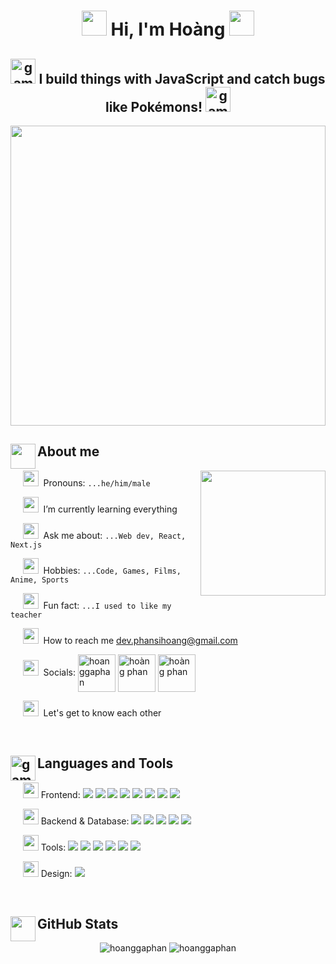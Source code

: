 

<h1 align="center">
  <img src="https://user-images.githubusercontent.com/55527757/185651731-7e42e091-e30e-4de1-aa82-d2e7e87976eb.png" height="40px" width="40px"> 
    Hi, I'm Hoàng
  <img src="https://user-images.githubusercontent.com/55527757/185651731-7e42e091-e30e-4de1-aa82-d2e7e87976eb.png" height="40px" width="40px">
</h1>

<h2 align="center">
  <img width="40" height="40" alt="gaming (1)" src="https://github.com/user-attachments/assets/87d8c564-6653-41e4-beaf-c3cfd1f22c10" />
    I build things with JavaScript and catch bugs like Pokémons!
  <img width="40" height="40" alt="gaming (1)" src="https://github.com/user-attachments/assets/87d8c564-6653-41e4-beaf-c3cfd1f22c10" />
</h2>

<img src="https://user-images.githubusercontent.com/55527757/185646170-604a384a-85bc-4542-8788-f0bc01ff41fd.jpg" height="480px" width="100%"> 

<div>
  <h2 >
    <img  align="left" src="https://user-images.githubusercontent.com/55527757/185730413-c69df10f-6ce1-4872-b239-80dde8ab360a.png" height="40px" width="40px"> 
    About me
  </h2>
 
  <img height="200px" src="https://user-images.githubusercontent.com/55527757/185731421-3f7a0e8d-c8de-4003-8d21-a423f1232e9d.gif" align="right">

  <p>
    &nbsp;&nbsp;&nbsp;&nbsp;
    <img src="https://user-images.githubusercontent.com/55527757/185731590-cf808d8a-ddbd-4e96-a086-fee42f2841cd.png" height="25px" width="25px">
    &nbsp;Pronouns: <code>...he/him/male</code>
  </p>
    <p>
    &nbsp;&nbsp;&nbsp;&nbsp;
    <img src="https://user-images.githubusercontent.com/55527757/185730868-5204adb0-2093-4545-80f0-63f22020646d.png" height="25px" width="25px">
    &nbsp;I’m currently learning everything
  </p>
  <p>
    &nbsp;&nbsp;&nbsp;&nbsp;
    <img src="https://user-images.githubusercontent.com/55527757/185730714-e4cbe74d-79f0-4503-a2b7-9ae2d2c0355b.png" height="25px" width="25px">
    &nbsp;Ask me about: <code>...Web dev, React, Next.js</code>
  </p>
  <p>
    &nbsp;&nbsp;&nbsp;&nbsp;
    <img src="https://user-images.githubusercontent.com/55527757/185730862-7d741942-b1af-4c7c-b4a5-8c55746ff554.png" height="25px" width="25px">
    &nbsp;Hobbies: <code>...Code, Games, Films, Anime, Sports</code>
  </p>
  <p>
    &nbsp;&nbsp;&nbsp;&nbsp;
    <img src="https://user-images.githubusercontent.com/55527757/185730865-c8199297-9272-42ee-a422-b9bf48ec87dd.png" height="25px" width="25px">
    &nbsp;Fun fact: <code>...I used to like my teacher</code>
  </p>
  <p>
    &nbsp;&nbsp;&nbsp;&nbsp;
    <img src="https://user-images.githubusercontent.com/55527757/185735497-f0838dc2-537f-4910-b403-032310d0e8a0.png" height="25px" width="25px">
    &nbsp;How to reach me <a href="mailto:dev.phansihoang@gmail.com">dev.phansihoang@gmail.com</a>
  </p>
  <p>
    &nbsp;&nbsp;&nbsp;&nbsp;
    <img src="https://user-images.githubusercontent.com/55527757/185731593-a05cccdd-36ed-4484-b080-43f931279b4c.png" height="25px" width="25px">
    &nbsp;Socials:
    <a href="https://twitter.com/hoanggaphan" target="_blank"><img align="center" src="https://user-images.githubusercontent.com/55527757/218378296-d73d6935-dfc7-47bb-a64e-bf18fe856bbe.svg" alt="hoanggaphan" height="60" width="60" /></a>
    <a href="https://fb.com/hoang.phansi.3" target="_blank"><img align="center" src="https://user-images.githubusercontent.com/55527757/218378341-ec7421d8-6b81-480e-8324-92ff87cb22de.svg" alt="hoàng phan" height="60" width="60" /></a>
    <a href="https://linkedin.com/in/hoàng-phan-sĩ" target="_blank"><img align="center" src="https://user-images.githubusercontent.com/55527757/218378367-5c0765e9-b791-41d6-81ac-8f658af73980.svg" alt="hoàng phan" height="60" width="60" /></a>
  </p>
  <p>
    &nbsp;&nbsp;&nbsp;&nbsp;
    <img src="https://user-images.githubusercontent.com/55527757/185735496-0bb34ea1-f47e-48ca-86ba-b37d3e071e75.png" height="25px" width="25px">
    &nbsp;Let's get to know each other
  </p>
</div>

<br>
<div>
  <h2 >
    <img width="40" height="40" align="left" alt="gaming" src="https://github.com/user-attachments/assets/19887bed-389a-494a-84b3-30b1d781d03a" />
    Languages and Tools
  </h2>

  <div>
    <p>
       &nbsp;&nbsp;&nbsp;&nbsp;
      <img width="25" height="25" alt="avatar" src="https://github.com/user-attachments/assets/3a4672ae-df3d-4b14-bbb1-511905680b05" />
      Frontend: 
      <img src="https://img.shields.io/badge/-HTML5-E34F26?style=flat&logo=html5&logoColor=white" >  
      <img src="https://img.shields.io/badge/-CSS3-1572B6?style=flat&logo=css3" >  
      <img src="https://img.shields.io/badge/-JavaScript-F7DF1E?style=flat&logo=javascript&logoColor=black" >  
      <img src="https://img.shields.io/badge/-TypeScript-3178C6?style=flat&logo=typescript&logoColor=white" >  
      <img src="https://img.shields.io/badge/-React-61DAFB?style=flat&logo=react" >  
      <img src="https://img.shields.io/badge/-Next.js-000000?style=flat&logo=nextdotjs" >  
      <img src="https://img.shields.io/badge/-Angular-DD0031?style=flat&logo=angular" >  
      <img src="https://img.shields.io/badge/-TailwindCSS-38B2AC?style=flat&logo=tailwindcss" >  
    </p>
    <p>
       &nbsp;&nbsp;&nbsp;&nbsp;
      <img width="25" height="25" alt="avatar (1)" src="https://github.com/user-attachments/assets/90f0d78d-374f-4856-aeb3-66ec012a7d06" />
      Backend & Database: 
      <img src="https://img.shields.io/badge/-Node.js-339933?style=flat&logo=nodedotjs&logoColor=white" >  
      <img src="https://img.shields.io/badge/-Express.js-000000?style=flat&logo=express&logoColor=white" >  
      <img src="https://img.shields.io/badge/-PostgreSQL-336791?style=flat&logo=postgresql&logoColor=white" >
      <img src="https://img.shields.io/badge/-MongoDB-47A248?style=flat&logo=mongodb&logoColor=white" >  
      <img src="https://img.shields.io/badge/-Prisma-2D3748?style=flat&logo=prisma&logoColor=white" >  
    </p>
    <p>
       &nbsp;&nbsp;&nbsp;&nbsp;
      <img width="25" height="25" alt="avatar (2)" src="https://github.com/user-attachments/assets/cc4c1c71-d265-4b5a-9639-4e9635c901a1" />
      Tools: 
      <img src="https://img.shields.io/badge/-Git-F05032?style=flat&logo=git&logoColor=white" >  
      <img src="https://img.shields.io/badge/-GitHub-181717?style=flat&logo=github" >  
      <img src="https://img.shields.io/badge/-Docker-2496ED?style=flat&logo=docker&logoColor=white" >
      <img src="https://img.shields.io/badge/-GitHub%20Actions-2088FF?style=flat&logo=githubactions&logoColor=white" >  
      <img src="https://img.shields.io/badge/-Postman-FF6C37?style=flat&logo=postman&logoColor=white" >  
      <img src="https://img.shields.io/badge/-Vercel-000000?style=flat&logo=vercel&logoColor=white" >  
    </p>
    <p>
       &nbsp;&nbsp;&nbsp;&nbsp;
      <img width="25" height="25" alt="avatar (3)" src="https://github.com/user-attachments/assets/ac32da5a-f06a-4ae1-a33d-3a7129d109ef" />
      Design: 
      <img src="https://img.shields.io/badge/-Figma-F24E1E?style=flat&logo=figma&logoColor=white" >  
    </p>
  </div>
</div>

<br>
<div>
  <h2 >
    <img  align="left" src="https://user-images.githubusercontent.com/55527757/185733518-a7177f95-2ac6-4d86-a85c-f83ff116dd7b.png" height="40px" width="40px"> 
    GitHub Stats
  </h2>

  <div align="center">
  <img src="https://github-readme-stats.vercel.app/api?username=hoanggaphan&show_icons=true&locale=en&theme=react" alt="hoanggaphan" />
  <img src="https://github-readme-stats.vercel.app/api/top-langs?username=hoanggaphan&show_icons=true&locale=en&layout=compact&theme=react" alt="hoanggaphan" /> 
  </div>
  <br>
</div>
